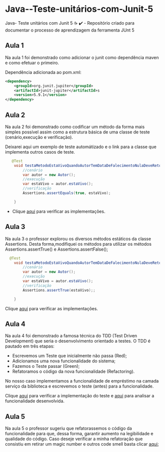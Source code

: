 # Java--Teste-unitários-com-Junit-5
Java- Teste unitários com Junit 5 :coffee: :heavy_check_mark: - Repositório criado para documentar o processo de aprendizagem da ferramenta JUnt 5

## Aula 1

Na aula 1 foi demonstrado como adicionar o junit como dependência maven e como efetuar o primeiro.

Dependência adicionada ao pom.xml:
```xml 
<dependency>
    <groupId>org.junit.jupiter</groupId>
    <artifactId>junit-jupiter</artifactId>s
    <version>5.9.1</version>
</dependency>
```
## Aula 2

Na aula 2 foi demonstrado como codificar um método da forma mais simples possível assim como a estrutura básica de uma classe de teste (cenário,execução e verificação).

Deixarei aqui um exemplo de teste automátizado e o link para a classe que implementa outros casos de teste.

```java
   @Test
    void testaMetodoEstaVivoQuandoAutorTemDataDeFalecimentoNulaDeveRetornarTrue(){
        //cenário
        var autor = new Autor();
        //execução
        var estaVivo = autor.estaVivo();
        //verificação
        Assertions.assertEquals(true, estaVivo);

    }
```
- Clique [aqui](https://github.com/lramon2001/Java--Teste-unitarios-com-Junit-5/blob/main/models/AutorTest.java) para verificar as implementações.
## Aula 3

Na aula 3 o professor explorou os diversos métodos estáticos da classe Assertions. Desta forma,modifiquei os métodos para utilizar os métodos Assertions.assertTrue() e Assertions.assertFalse();

```java
  @Test
    void testaMetodoEstaVivoQuandoAutorTemDataDeFalecimentoNulaDeveRetornarTrue(){
        //cenário
        var autor = new Autor();
        //execução
        var estaVivo = autor.estaVivo();
        //verificação
        Assertions.assertTrue(estaVivo);;

    }
```

Clique [aqui](https://github.com/lramon2001/Java--Teste-unitarios-com-Junit-5/blob/main/models/AutorTestII.java) para verificar as implementações.

## Aula 4

Na aula 4 foi demonstrado a famosa técnica do TDD (Test Driven Development) que seria o desenvolvimento orientado a testes. O TDD é pautado em três etapas:
- Escrevemos um Teste que inicialmente não passa (Red);
- Adicionamos uma nova funcionalidade do sistema;
- Fazemos o Teste passar (Green);
- Refatoramos o código da nova funcionalidade (Refactoring).

No nosso caso implementamos a funcionalidade de empréstimo na camada serviço da biblioteca e escrevemos o teste (antes) para a funcionalidade.

Clique [aqui]() para verificar a implementação do teste e [aqui](https://github.com/lramon2001/Java--Teste-unitarios-com-Junit-5/blob/main/services/EmprestimoService.java) para analisar a funcionalidade desenvolvida.

## Aula 5
Na aula 5 o professor sugeriu que refatorassemos o código da funcionalidade para que, dessa forma, garantir aumento na legibilidade e qualidade do código. Caso deseje verificar a minha refatoração que consistiu em retirar um magic number e outros code smell basta clicar [aqui]();
